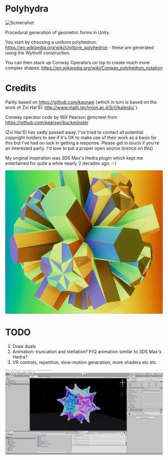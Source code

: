 # Polyhydra

![Screenshot](https://github.com/Ixxy-Open-Source/wythoff-polyhedra/blob/master/anim.gif)

Procedural generation of geometric forms in Unity.

You start by choosing a uniform polyhedron: https://en.wikipedia.org/wiki/Uniform_polyhedron - these are generated using the Wythoff construction.

You can then stack up Conway Operators on top to create much more complex shapes: https://en.wikipedia.org/wiki/Conway_polyhedron_notation

# Credits

Partly based on https://github.com/kaonasi (which in turn is based on the work of Zvi Har’El: http://www.math.technion.ac.il/S/rl/kaleido/ ).

Conway operator code by Will Pearson @mcneel from https://github.com/pearswj/buckminster

(Zvi Har'El has sadly passed away. I've tried to contact all potential copyright holders to see if it's OK to make use of their work as a basis for this but I've had no luck in getting a response. Please get in touch if you're an interested party. I'd love to put a proper open source licence on this)

My original inspiration was 3DS Max's Hedra plugin which kept me entertained for quite a while nearly 2 decades ago. :-)

![Screenshot](https://github.com/Ixxy-Open-Source/wythoff-polyhedra/blob/master/0.png)

# TODO

1. Draw duals
2. Animation: truncation and stellation? P/Q animation similar to 3DS Max's Hedra?
3. VR controls, repetition, slow-motion generation, more shaders etc etc

![Screenshot](https://github.com/Ixxy-Open-Source/wythoff-polyhedra/blob/master/wythoff.png)
